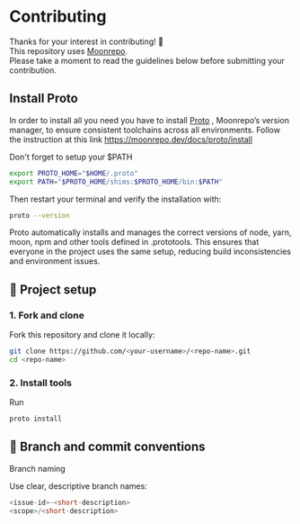 # Contributing

Thanks for your interest in contributing! 💪  
This repository uses [Moonrepo](https://moonrepo.dev).  
Please take a moment to read the guidelines below before submitting your contribution.

## Install Proto

In order to install all you need you have to install [Proto](https://moonrepo.dev/proto)
, Moonrepo’s version manager, to ensure consistent toolchains across all environments. Follow the instruction at this link https://moonrepo.dev/docs/proto/install

Don't forget to setup your $PATH

```bash
export PROTO_HOME="$HOME/.proto"
export PATH="$PROTO_HOME/shims:$PROTO_HOME/bin:$PATH"
```

Then restart your terminal and verify the installation with:

```bash
proto --version
```

Proto automatically installs and manages the correct versions of node, yarn, moon, npm and other tools defined in .prototools. This ensures that everyone in the project uses the same setup, reducing build inconsistencies and environment issues.

## 🧩 Project setup

### 1. Fork and clone

Fork this repository and clone it locally:

```bash
git clone https://github.com/<your-username>/<repo-name>.git
cd <repo-name>
```

### 2. Install tools

Run

```bash
proto install
```

## 🌿 Branch and commit conventions

Branch naming

Use clear, descriptive branch names:

```cpp
<issue-id>-<short-description>
<scope>/<short-description>
```
